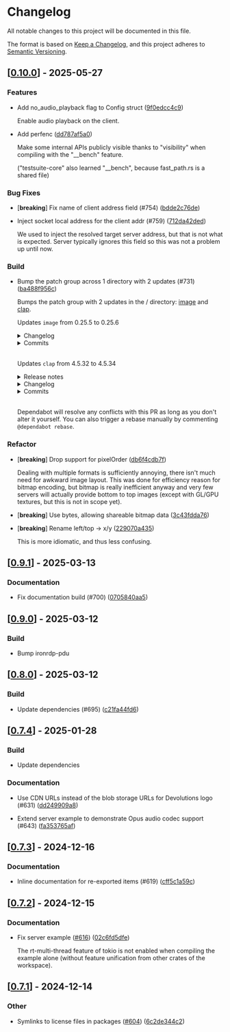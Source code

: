 # Changelog

All notable changes to this project will be documented in this file.

The format is based on [Keep a Changelog](https://keepachangelog.com/en/1.0.0/),
and this project adheres to [Semantic Versioning](https://semver.org/spec/v2.0.0.html).


## [[0.10.0](https://github.com/Devolutions/IronRDP/compare/ironrdp-v0.9.1...ironrdp-v0.10.0)] - 2025-05-27

### <!-- 1 -->Features

- Add no_audio_playback flag to Config struct ([9f0edcc4c9](https://github.com/Devolutions/IronRDP/commit/9f0edcc4c9c49d59cc10de37f920aae073e3dd8a)) 

  Enable audio playback on the client.

- Add perfenc ([dd787af5a0](https://github.com/Devolutions/IronRDP/commit/dd787af5a02557aae102988c534b055cce5f0996)) 

  Make some internal APIs publicly visible thanks to "visibility" when
  compiling with the "__bench" feature.
  
  ("testsuite-core" also learned "__bench", because fast_path.rs is a
  shared file)

### <!-- 4 -->Bug Fixes

- [**breaking**] Fix name of client address field (#754) ([bdde2c76de](https://github.com/Devolutions/IronRDP/commit/bdde2c76ded7315f7bc91d81a0909a1cb827d870)) 

- Inject socket local address for the client addr (#759) ([712da42ded](https://github.com/Devolutions/IronRDP/commit/712da42dedc193239e457d8270d33cc70bd6a4b9)) 

  We used to inject the resolved target server address, but that is not
  what is expected. Server typically ignores this field so this was not a
  problem up until now.

### <!-- 7 -->Build

- Bump the patch group across 1 directory with 2 updates (#731) ([ba488f956c](https://github.com/Devolutions/IronRDP/commit/ba488f956c13538b37f1d3444afbbb2915ea37d6)) 

  Bumps the patch group with 2 updates in the / directory:
  [image](https://github.com/image-rs/image) and
  [clap](https://github.com/clap-rs/clap).
  
  Updates `image` from 0.25.5 to 0.25.6
  <details>
  <summary>Changelog</summary>
  <p><em>Sourced from <a
  href="https://github.com/image-rs/image/blob/main/CHANGES.md">image's
  changelog</a>.</em></p>
  <blockquote>
  <h3>Version 0.25.6</h3>
  <p>Features:</p>
  <ul>
  <li>Improved format detection (<a
  href="https://redirect.github.com/image-rs/image/pull/2418">#2418</a>)</li>
  <li>Implement writing ICC profiles for JPEG and PNG images (<a
  href="https://redirect.github.com/image-rs/image/pull/2389">#2389</a>)</li>
  </ul>
  <p>Bug fixes:</p>
  <ul>
  <li>JPEG encoding bugfix (<a
  href="https://redirect.github.com/image-rs/image/pull/2387">#2387</a>)</li>
  <li>Expanded ICO format detection (<a
  href="https://redirect.github.com/image-rs/image/pull/2434">#2434</a>)</li>
  <li>Fixed EXR bug with NaNs (<a
  href="https://redirect.github.com/image-rs/image/pull/2381">#2381</a>)</li>
  <li>Various documentation improvements</li>
  </ul>
  </blockquote>
  </details>
  <details>
  <summary>Commits</summary>
  <ul>
  <li><a
  href="https://github.com/image-rs/image/commit/f337e27aadaae8b86484429bc6020fef8a019c95"><code>f337e27</code></a>
  Release 0.25.6 (<a
  href="https://redirect.github.com/image-rs/image/issues/2441">#2441</a>)</li>
  <li><a
  href="https://github.com/image-rs/image/commit/0166f687e9276cec9081a72488ba1f0c9bd88608"><code>0166f68</code></a>
  CI: add num-traits to public (<a
  href="https://redirect.github.com/image-rs/image/issues/2446">#2446</a>)</li>
  <li><a
  href="https://github.com/image-rs/image/commit/ca9e2dceb436a8c5a8202797cb9e8a1573eba35e"><code>ca9e2dc</code></a>
  add links to readme (<a
  href="https://redirect.github.com/image-rs/image/issues/2437">#2437</a>)</li>
  <li><a
  href="https://github.com/image-rs/image/commit/95be33928ea284a4621bae7e06abb17025a66df4"><code>95be339</code></a>
  Making clippy happy (<a
  href="https://redirect.github.com/image-rs/image/issues/2439">#2439</a>)</li>
  <li><a
  href="https://github.com/image-rs/image/commit/c62d3ace614155ac46c95b85b1ec86db337d15c0"><code>c62d3ac</code></a>
  Detect image/vnd.microsoft.icon mime types as ImageFormat::Ico (<a
  href="https://redirect.github.com/image-rs/image/issues/2434">#2434</a>)</li>
  <li><a
  href="https://github.com/image-rs/image/commit/85f2412d552ddd2f576e16d023fd352589f4c605"><code>85f2412</code></a>
  Fix missing spaces in JpegDecoder error message (<a
  href="https://redirect.github.com/image-rs/image/issues/2433">#2433</a>)</li>
  <li><a
  href="https://github.com/image-rs/image/commit/b22ba14127749ce821b03119a492c776fc1846d4"><code>b22ba14</code></a>
  Remove limits when parsing JPEG metadata (<a
  href="https://redirect.github.com/image-rs/image/issues/2429">#2429</a>)</li>
  <li><a
  href="https://github.com/image-rs/image/commit/4ef6f1505cb0b320c530d8b0a029d0cfa4b13b14"><code>4ef6f15</code></a>
  Fix unbalanced backticks in doc comments (<a
  href="https://redirect.github.com/image-rs/image/issues/2427">#2427</a>)</li>
  <li><a
  href="https://github.com/image-rs/image/commit/d4054385a1b6071bfa34e045f4b598d31d68f41f"><code>d405438</code></a>
  Reduce typo count (<a
  href="https://redirect.github.com/image-rs/image/issues/2426">#2426</a>)</li>
  <li><a
  href="https://github.com/image-rs/image/commit/68159de1c1f57653c0ce93422921b32633b6bd45"><code>68159de</code></a>
  Update resize and blurs doc (<a
  href="https://redirect.github.com/image-rs/image/issues/2424">#2424</a>)</li>
  <li>Additional commits viewable in <a
  href="https://github.com/image-rs/image/compare/v0.25.5...v0.25.6">compare
  view</a></li>
  </ul>
  </details>
  <br />
  
  Updates `clap` from 4.5.32 to 4.5.34
  <details>
  <summary>Release notes</summary>
  <p><em>Sourced from <a
  href="https://github.com/clap-rs/clap/releases">clap's
  releases</a>.</em></p>
  <blockquote>
  <h2>v4.5.34</h2>
  <h2>[4.5.34] - 2025-03-27</h2>
  <h3>Fixes</h3>
  <ul>
  <li><em>(help)</em> Don't add extra blank lines with
  <code>flatten_help(true)</code> and subcommands without arguments</li>
  </ul>
  <h2>v4.5.33</h2>
  <h2>[4.5.33] - 2025-03-26</h2>
  <h3>Fixes</h3>
  <ul>
  <li><em>(error)</em> When showing the usage of a suggestion for an
  unknown argument, don't show the group</li>
  </ul>
  </blockquote>
  </details>
  <details>
  <summary>Changelog</summary>
  <p><em>Sourced from <a
  href="https://github.com/clap-rs/clap/blob/master/CHANGELOG.md">clap's
  changelog</a>.</em></p>
  <blockquote>
  <h2>[4.5.34] - 2025-03-27</h2>
  <h3>Fixes</h3>
  <ul>
  <li><em>(help)</em> Don't add extra blank lines with
  <code>flatten_help(true)</code> and subcommands without arguments</li>
  </ul>
  <h2>[4.5.33] - 2025-03-26</h2>
  <h3>Fixes</h3>
  <ul>
  <li><em>(error)</em> When showing the usage of a suggestion for an
  unknown argument, don't show the group</li>
  </ul>
  </blockquote>
  </details>
  <details>
  <summary>Commits</summary>
  <ul>
  <li><a
  href="https://github.com/clap-rs/clap/commit/5d2cdac3e6a7aa5fc720f911a2a5a7671e610758"><code>5d2cdac</code></a>
  chore: Release</li>
  <li><a
  href="https://github.com/clap-rs/clap/commit/f1c10ebe58f888cf96b48aeb8c4b0b6d6cbc6e6f"><code>f1c10eb</code></a>
  docs: Update changelog</li>
  <li><a
  href="https://github.com/clap-rs/clap/commit/a4d1a7fe2b9dc4b52fccb15515e2931291217059"><code>a4d1a7f</code></a>
  chore(ci): Take a break from template updates</li>
  <li><a
  href="https://github.com/clap-rs/clap/commit/e95ed396c427febc684f4a0995fcbd3a025e6a37"><code>e95ed39</code></a>
  Merge pull request <a
  href="https://redirect.github.com/clap-rs/clap/issues/5775">#5775</a>
  from vivienm/master</li>
  <li><a
  href="https://github.com/clap-rs/clap/commit/18f8d4c3f5e0e2fd967e2342c4ccb030da241fe8"><code>18f8d4c</code></a>
  chore(deps): Update Rust Stable to v1.82 (<a
  href="https://redirect.github.com/clap-rs/clap/issues/5788">#5788</a>)</li>
  <li><a
  href="https://github.com/clap-rs/clap/commit/f35d8e09fbc8f72033518423d7102faa1fd50646"><code>f35d8e0</code></a>
  Merge pull request <a
  href="https://redirect.github.com/clap-rs/clap/issues/5787">#5787</a>
  from epage/template</li>
  <li><a
  href="https://github.com/clap-rs/clap/commit/1389d7d689f2730c61222d261401c7331a39ceae"><code>1389d7d</code></a>
  chore: Update from '_rust/main' template</li>
  <li><a
  href="https://github.com/clap-rs/clap/commit/dbc9faa79d67ab86cbe68da68b2cd93a0335661a"><code>dbc9faa</code></a>
  chore(ci): Initialize git for template update</li>
  <li><a
  href="https://github.com/clap-rs/clap/commit/3dac2f36833e08f6cac85b03e5907ca3dec03c4c"><code>3dac2f3</code></a>
  chore(ci): Get history for template update</li>
  <li><a
  href="https://github.com/clap-rs/clap/commit/e1f77dacf108a8cfdbe8bdff3de36bdfa3bcf50d"><code>e1f77da</code></a>
  chore(ci): Fix branch for template update</li>
  <li>Additional commits viewable in <a
  href="https://github.com/clap-rs/clap/compare/clap_complete-v4.5.32...clap_complete-v4.5.34">compare
  view</a></li>
  </ul>
  </details>
  <br />
  
  
  Dependabot will resolve any conflicts with this PR as long as you don't
  alter it yourself. You can also trigger a rebase manually by commenting
  `@dependabot rebase`.

### Refactor

- [**breaking**] Drop support for pixelOrder ([db6f4cdb7f](https://github.com/Devolutions/IronRDP/commit/db6f4cdb7f379713979b930e8e1fa1a813ebecc4)) 

  Dealing with multiple formats is sufficiently annoying, there isn't much
  need for awkward image layout. This was done for efficiency reason for
  bitmap encoding, but bitmap is really inefficient anyway and very few
  servers will actually provide bottom to top images (except with GL/GPU
  textures, but this is not in scope yet).

- [**breaking**] Use bytes, allowing shareable bitmap data ([3c43fdda76](https://github.com/Devolutions/IronRDP/commit/3c43fdda76f4ef6413db4010471364d6b1be2798)) 

- [**breaking**] Rename left/top -> x/y ([229070a435](https://github.com/Devolutions/IronRDP/commit/229070a43554927a01541052a819fe3fcd32a913)) 

  This is more idiomatic, and thus less confusing.



## [[0.9.1](https://github.com/Devolutions/IronRDP/compare/ironrdp-v0.9.0...ironrdp-v0.9.1)] - 2025-03-13

### <!-- 6 -->Documentation

- Fix documentation build (#700) ([0705840aa5](https://github.com/Devolutions/IronRDP/commit/0705840aa51bc920e76f0cf1fce06b29733c6e2d)) 

## [[0.9.0](https://github.com/Devolutions/IronRDP/compare/ironrdp-v0.8.0...ironrdp-v0.9.0)] - 2025-03-12

### <!-- 7 -->Build

- Bump ironrdp-pdu



## [[0.8.0](https://github.com/Devolutions/IronRDP/compare/ironrdp-v0.7.4...ironrdp-v0.8.0)] - 2025-03-12

### <!-- 7 -->Build

- Update dependencies (#695) ([c21fa44fd6](https://github.com/Devolutions/IronRDP/commit/c21fa44fd6f3c6a6b74788ff68e83133c1314caa)) 

## [[0.7.4](https://github.com/Devolutions/IronRDP/compare/ironrdp-v0.7.3...ironrdp-v0.7.4)] - 2025-01-28

### Build

- Update dependencies

### <!-- 6 -->Documentation

- Use CDN URLs instead of the blob storage URLs for Devolutions logo (#631) ([dd249909a8](https://github.com/Devolutions/IronRDP/commit/dd249909a894004d4f728d30b3a4aa77a0f8193b)) 

- Extend server example to demonstrate Opus audio codec support (#643) ([fa353765af](https://github.com/Devolutions/IronRDP/commit/fa353765af016734c07e31fff44d19dabfdd4199)) 


## [[0.7.3](https://github.com/Devolutions/IronRDP/compare/ironrdp-v0.7.2...ironrdp-v0.7.3)] - 2024-12-16

### <!-- 6 -->Documentation

- Inline documentation for re-exported items (#619) ([cff5c1a59c](https://github.com/Devolutions/IronRDP/commit/cff5c1a59cdc2da73cabcb675fcf2d85dc81fd68)) 



## [[0.7.2](https://github.com/Devolutions/IronRDP/compare/ironrdp-v0.7.1...ironrdp-v0.7.2)] - 2024-12-15

### <!-- 6 -->Documentation

- Fix server example ([#616](https://github.com/Devolutions/IronRDP/pull/616)) ([02c6fd5dfe](https://github.com/Devolutions/IronRDP/commit/02c6fd5dfe142b7cc6f15cb17292504657818498)) 

  The rt-multi-thread feature of tokio is not enabled when compiling the
  example alone (without feature unification from other crates of the
  workspace).



## [[0.7.1](https://github.com/Devolutions/IronRDP/compare/ironrdp-v0.7.0...ironrdp-v0.7.1)] - 2024-12-14

### Other

- Symlinks to license files in packages ([#604](https://github.com/Devolutions/IronRDP/pull/604)) ([6c2de344c2](https://github.com/Devolutions/IronRDP/commit/6c2de344c2dd93ce9621834e0497ed7c3bfaf91a)) 


